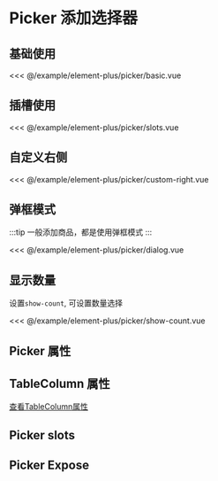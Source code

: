 # Picker 添加选择器

## 基础使用

<demo md src="picker/basic">

<<< @/example/element-plus/picker/basic.vue

</demo>

## 插槽使用

<demo md src="picker/slots">

<<< @/example/element-plus/picker/slots.vue

</demo>

## 自定义右侧

<demo md src="picker/custom-right">

<<< @/example/element-plus/picker/custom-right.vue

</demo>

## 弹框模式

:::tip
一般添加商品，都是使用弹框模式
:::

<demo md src="picker/dialog">

<<< @/example/element-plus/picker/dialog.vue
</demo>

## 显示数量

设置`show-count`, 可设置数量选择

<demo md src="picker/show-count">

<<< @/example/element-plus/picker/show-count.vue
</demo>

## Picker 属性

<v-table type="attrs" :data="[
  { attr :'modelValue / v-model', dec: '勾选的列表', type: 'array', optional: '-', default: [] },
  { attr :'table-column', dec: '表格列表', type: 'array', optional: '-', default: '[]' },
  { attr :'table-data', dec: '表格数据', type: 'array', optional: '-', default: '[]' },
  { attr :'select-list', dec: '设置选中的数组', type: 'array', optional: '-', default: [] },
  { attr :'key-id', dec: '设置选择的唯一值', type: 'string', optional: '-', default: 'id' },
  { attr :'key-name', dec: '设置选择的名字参数', type: 'string', optional: '-', default: 'name' },
  { attr :'scrollbar-always-on', dec: '总是显示滚动条', type: 'string', optional: '-', default: 'false' },
  { attr :'height', dec: '表格的高度,如果自适应布局,设置100%', type: 'string', optional: '-', default: '468px' },
  { attr :'right-width', dec: '右侧的固定宽度，如果没有设置15:9', type: 'string', optional: '-', default: '' },
]" />

## TableColumn 属性

[查看TableColumn属性](table-batch)

## Picker slots

<v-table type="slot" :data="[
  { name :'header', dec: '自定义表头插槽', child: '{  column }' },
  { name :'custom', dec: '自定义内容插槽', child: '{ row, column, index }' },
  { name :'right', dec: '右侧插槽', child: '-' },
  { name :'right-header', dec: '右侧表头插槽', child: '-' },
]" />

## Picker Expose

<v-table type="slot" :data="[
  { name :'resetData', dec: '清空以及重置数据', child: '-' },
  { name :'deleteHandler', dec: '删除选中的某一个', child: 'row' },
]" />
